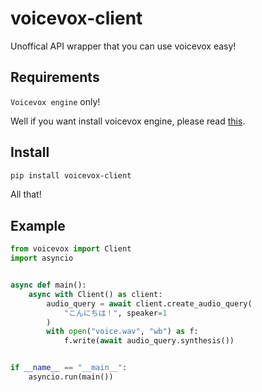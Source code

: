 # voicevox-client
Unoffical API wrapper that you can use voicevox easy!

## Requirements
`Voicevox engine` only!

Well if you want install voicevox engine, please read [this](https://github.com/VOICEVOX/voicevox_engine/blob/master/README.md).

## Install
```sh
pip install voicevox-client
```

All that!

## Example
```python
from voicevox import Client
import asyncio


async def main():
    async with Client() as client:
        audio_query = await client.create_audio_query(
            "こんにちは！", speaker=1
        )
        with open("voice.wav", "wb") as f:
            f.write(await audio_query.synthesis())


if __name__ == "__main__":
    asyncio.run(main())
```
